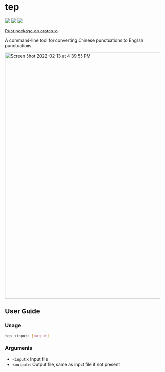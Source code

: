 # tep

[![](https://badgen.net/crates/v/tep)](https://crates.io/crates/tep) [![](https://badgen.net/crates/d/tep)](https://crates.io/crates/tep) [![](https://img.shields.io/github/v/release/h0gan1ee/tep)](https://github.com/h0gan1ee/tep/releases/latest)

[Rust package on crates.io](https://crates.io/crates/tep)

A command-line tool for converting Chinese punctuations to English punctuations.

<img width="800" alt="Screen Shot 2022-02-13 at 4 39 55 PM" src="https://user-images.githubusercontent.com/39949564/153745648-b667e6cd-5c45-481e-be69-ebae93fc7558.png">

## User Guide

### Usage

```bash
tep <input> [output]
```

### Arguments

- `<input>`: Input file
- `<output>`: Output file, same as input file if not present
